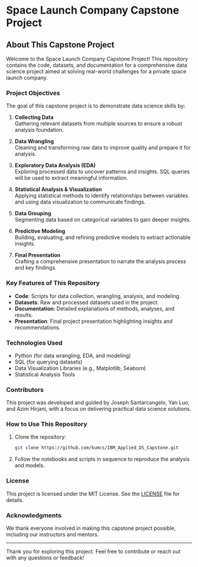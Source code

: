 # Space Launch Company Capstone Project

## About This Capstone Project

Welcome to the Space Launch Company Capstone Project! This repository contains the code, datasets, and documentation for a comprehensive data science project aimed at solving real-world challenges for a private space launch company. 

### Project Objectives

The goal of this capstone project is to demonstrate data science skills by:

1. **Collecting Data**  
   Gathering relevant datasets from multiple sources to ensure a robust analysis foundation.

2. **Data Wrangling**  
   Cleaning and transforming raw data to improve quality and prepare it for analysis.

3. **Exploratory Data Analysis (EDA)**  
   Exploring processed data to uncover patterns and insights. SQL queries will be used to extract meaningful information.

4. **Statistical Analysis & Visualization**  
   Applying statistical methods to identify relationships between variables and using data visualization to communicate findings.

5. **Data Grouping**  
   Segmenting data based on categorical variables to gain deeper insights.

6. **Predictive Modeling**  
   Building, evaluating, and refining predictive models to extract actionable insights.

7. **Final Presentation**  
   Crafting a comprehensive presentation to narrate the analysis process and key findings.

### Key Features of This Repository
- **Code**: Scripts for data collection, wrangling, analysis, and modeling.
- **Datasets**: Raw and processed datasets used in the project.
- **Documentation**: Detailed explanations of methods, analyses, and results.
- **Presentation**: Final project presentation highlighting insights and recommendations.

### Technologies Used
- Python (for data wrangling, EDA, and modeling)
- SQL (for querying datasets)
- Data Visualization Libraries (e.g., Matplotlib, Seaborn)
- Statistical Analysis Tools

### Contributors
This project was developed and guided by Joseph Santarcangelo, Yan Luo, and Azim Hirjani, with a focus on delivering practical data science solutions.

### How to Use This Repository
1. Clone the repository:
   ```bash
   git clone https://github.com/kumcs/IBM_Applied_DS_Capstone.git
   ```
2. Follow the notebooks and scripts in sequence to reproduce the analysis and models.

### License
This project is licensed under the MIT License. See the [LICENSE](LICENSE) file for details.

### Acknowledgments
We thank everyone involved in making this capstone project possible, including our instructors and mentors.

---

Thank you for exploring this project. Feel free to contribute or reach out with any questions or feedback!
